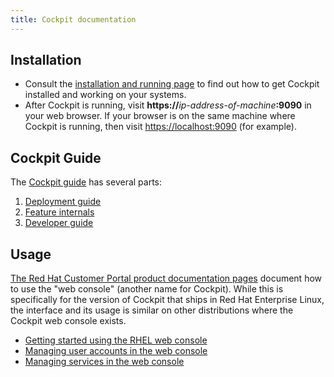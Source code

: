 ```yaml
---
title: Cockpit documentation
---
```


## Installation

- Consult the [installation and running page](/running.html) to find out how to get Cockpit installed and working on your systems.
- After Cockpit is running, visit **https://**_ip-address-of-machine_**:9090** in your web browser. If your browser is on the same machine where Cockpit is running, then visit <https://localhost:9090> (for example).

## Cockpit Guide

The [Cockpit guide](/guide/latest/) has several parts:

1. [Deployment guide](guide/latest/guide.html)
2. [Feature internals](/guide/latest/features.html)
3. [Developer guide](/guide/latest/development.html)

## Usage

[The Red Hat Customer Portal product documentation pages](https://access.redhat.com/pilot-documentation/red_hat_enterprise_linux/8) document how to use the "web console" (another name for Cockpit). While this is specifically for the version of Cockpit that ships in Red Hat Enterprise Linux, the interface and its usage is similar on other distributions where the Cockpit web console exists.

- [Getting started using the RHEL web console](https://access.redhat.com/documentation/en-us/red-hat-enterprise-linux/8/guide/8c44950e-29f0-4150-89a5-036f57bf775e)
- [Managing user accounts in the web console](https://access.redhat.com/documentation/en-us/red-hat-enterprise-linux/8/guide/715670f6-0eb9-4175-a36f-445acd1b1b25)
- [Managing services in the web console](https://access.redhat.com/documentation/en-us/red-hat-enterprise-linux/8/guide/032603a4-660f-4c0b-97ba-20d32479998e)
